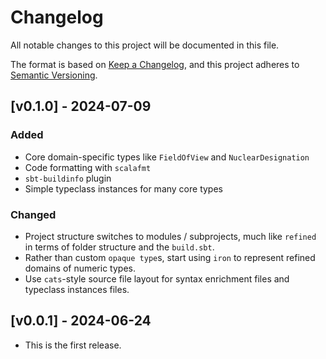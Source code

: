 # Changelog
All notable changes to this project will be documented in this file.

The format is based on [Keep a Changelog](https://keepachangelog.com/en/1.1.0/),
and this project adheres to [Semantic Versioning](https://semver.org/spec/v2.0.0.html).

## [v0.1.0] - 2024-07-09

### Added
* Core domain-specific types like `FieldOfView` and `NuclearDesignation`
* Code formatting with `scalafmt`
* `sbt-buildinfo` plugin
* Simple typeclass instances for many core types

### Changed
* Project structure switches to modules / subprojects, much like `refined` in terms of folder structure and the `build.sbt`.
* Rather than custom `opaque type`s, start using `iron` to represent refined domains of numeric types.
* Use `cats`-style source file layout for syntax enrichment files and typeclass instances files.

## [v0.0.1] - 2024-06-24
* This is the first release.
